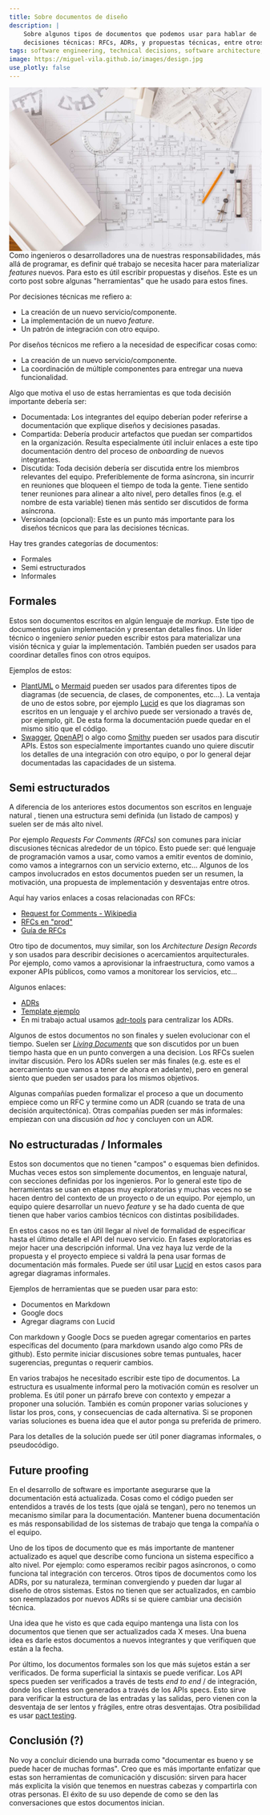 ```yaml
---
title: Sobre documentos de diseño
description: |
    Sobre algunos tipos de documentos que podemos usar para hablar de
    decisiones técnicas: RFCs, ADRs, y propuestas técnicas, entre otros.
tags: software engineering, technical decisions, software architecture, systems design
image: https://miguel-vila.github.io/images/design.jpg
use_plotly: false
---
```


<p class="image__article">
<img src="/images/design.jpg" class="article-photo" style="float: right">
</p>

Como ingenieros o desarrolladores una de nuestras responsabilidades, más allá de
programar, es definir qué trabajo se necesita hacer para materializar _features_
nuevos. Para esto es útil escribir propuestas y diseños. Este es un corto post
sobre algunas "herramientas" que he usado para estos fines.

Por decisiones técnicas me refiero a:

* La creación de un nuevo servicio/componente.
* La implementación de un nuevo _feature_.
* Un patrón de integración con otro equipo.

Por diseños técnicos me refiero a la necesidad de especificar cosas como:

* La creación de un nuevo servicio/componente.
* La coordinación de múltiple componentes para entregar una nueva funcionalidad.

Algo que motiva el uso de estas herramientas es que toda decisión importante
debería ser:

* Documentada: Los integrantes del equipo deberían poder referirse a
documentación que explique diseños y decisiones pasadas.
* Compartida: Debería producir artefactos que puedan ser compartidos en la
organización. Resulta especialmente útil incluir enlaces a este tipo
documentación dentro del proceso de _onboarding_ de nuevos integrantes.
* Discutida: Toda decisión debería ser discutida entre los miembros relevantes
del equipo. Preferiblemente de forma asíncrona, sin incurrir en reuniones que
bloqueen el tiempo de toda la gente. Tiene sentido tener reuniones para alinear
a alto nivel, pero detalles finos (e.g. el nombre de esta variable) tienen más
sentido ser discutidos de forma asíncrona.
* Versionada (opcional): Este es un punto más importante para los diseños
técnicos que para las decisiones técnicas.

Hay tres grandes categorías de documentos:

* Formales
* Semi estructurados
* Informales

## Formales

Estos son documentos escritos en algún lenguaje de _markup_. Este tipo de
documentos guían implementación y presentan detalles finos. Un líder técnico o
ingeniero _senior_ pueden escribir estos para materializar una visión técnica
y guiar la implementación. También pueden ser usados para coordinar detalles
finos con otros equipos.

Ejemplos de estos:

* [PlantUML](https://plantuml.com/) o [Mermaid](https://mermaid-js.github.io/)
pueden ser usados para diferentes tipos de diagramas (de secuencia, de clases,
de componentes, etc...). La ventaja de uno de estos sobre, por ejemplo
[Lucid](https://lucid.app/) es que los diagramas son escritos en un lenguaje y
el archivo puede ser versionado a través de, por ejemplo, git. De esta forma la
documentación puede quedar en el mismo sitio que el código.
* [Swagger](https://swagger.io/), [OpenAPI](https://www.openapis.org/) o algo
como [Smithy](https://smithy.io/2.0/index.html) pueden ser usados para discutir
APIs. Estos son especialmente importantes cuando uno quiere discutir los
detalles de una integración con otro equipo, o por lo general dejar documentadas
las capacidades de un sistema.

## Semi estructurados

A diferencia de los anteriores estos documentos son escritos en lenguaje natural
, tienen una estructura semi definida (un listado de campos) y suelen ser de más
alto nivel.

Por ejemplo _Requests For Comments (RFCs)_ son comunes para iniciar discusiones
técnicas alrededor de un tópico. Esto puede ser: qué lenguaje de programación
vamos a usar, como vamos a emitir eventos de dominio, como vamos a integrarnos
con un servicio externo, etc... Algunos de los campos involucrados en estos
documentos pueden ser un resumen, la motivación, una propuesta de implementación
y desventajas entre otros.

Aquí hay varios enlaces a cosas relacionadas con RFCs:

* [Request for Comments - Wikipedia](https://en.wikipedia.org/wiki/Request_for_Comments)
* [RFCs en "prod"](https://buriti.ca/6-lessons-i-learned-while-implementing-technical-rfcs-as-a-management-tool-34687dbf46cb)
* [Guía de RFCs](https://github.com/buritica/mgt/blob/master/es/guia-de-rfcs.md#gu%C3%ADa-de-rfcs)

Otro tipo de documentos, muy similar, son los _Architecture Design Records_ y
son usados para describir decisiones o acercamientos arquitecturales.
Por ejemplo, como vamos a aprovisionar la infraestructura, como vamos a exponer
APIs públicos, como vamos a monitorear los servicios, etc...

Algunos enlaces:

* [ADRs](https://github.com/joelparkerhenderson/architecture_decision_record#architecture-decision-record-adr)
* [Template ejemplo](https://github.com/joelparkerhenderson/architecture-decision-record/blob/main/templates/decision-record-template-by-michael-nygard/index.md)
* En mi trabajo actual usamos [adr-tools](https://github.com/npryce/adr-tools)
para centralizar los ADRs.

Algunos de estos documentos no son finales y suelen evolucionar con el tiempo.
Suelen ser [_Living Documents_](https://en.wikipedia.org/wiki/Living_document)
que son discutidos por un buen tiempo hasta que en un punto convergen a una
decision. Los RFCs suelen invitar discusión. Pero los ADRs suelen ser más finales
(e.g. este es el acercamiento que vamos a tener de ahora en adelante), pero en
general siento que pueden ser usados para los mismos objetivos.

Algunas compañías pueden formalizar el proceso a que un documento empiece como
un RFC y termine como un ADR (cuando se trata de una decisión arquitectónica).
Otras compañías pueden ser más informales: empiezan con una discusión _ad hoc_ y
concluyen con un ADR.

## No estructuradas / Informales

Estos son documentos que no tienen "campos" o esquemas bien definidos. Muchas
veces estos son simplemente documentos, en lenguaje natural, con secciones
definidas por los ingenieros. Por lo general este tipo de herramientas se usan
en etapas muy exploratorias y muchas veces no se hacen dentro del contexto de un
proyecto o de un equipo. Por ejemplo, un equipo quiere desarrollar un nuevo
_feature_ y se ha dado cuenta de que tienen que haber varios cambios técnicos
con distintas posibilidades.

En estos casos no es tan útil llegar al nivel de formalidad de especificar hasta
el último detalle el API del nuevo servicio. En fases exploratorias es mejor
hacer una descripción informal. Una vez haya luz verde de la propuesta y el
proyecto empiece si valdrá la pena usar formas de documentación más formales.
Puede ser útil usar [Lucid](https://lucid.app/) en estos casos para agregar
diagramas informales.

Ejemplos de herramientas que se pueden usar para esto:

* Documentos en Markdown
* Google docs
* Agregar diagrams con Lucid

Con markdown y Google Docs se pueden agregar comentarios en partes específicas
del documento (para markdown usando algo como PRs de github). Esto permite
iniciar discusiones sobre temas puntuales, hacer sugerencias, preguntas o
requerir cambios.

En varios trabajos he necesitado escribir este tipo de documentos. La estructura
es usualmente informal pero la motivación común es resolver un problema. Es útil
poner un párrafo breve con contexto y empezar a proponer una solución. También
es común proponer varias soluciones y listar los pros, cons, y consecuencias de
cada alternativa. Si se proponen varias soluciones es buena idea que el autor
ponga su preferida de primero.

Para los detalles de la solución puede ser útil poner diagramas informales, o
pseudocódigo.

## Future proofing

En el desarrollo de software es importante asegurarse que la documentación está
actualizada. Cosas como el código pueden ser entendidos a través de los tests
(que ojalá se tengan), pero no tenemos un mecanismo similar para la
documentación. Mantener buena documentación es más responsabilidad de los
sistemas de trabajo que tenga la compañía o el equipo.

Uno de los tipos de documento que es más importante de mantener actualizado es
aquel que describe como funciona un sistema específico a alto nivel. Por
ejemplo: como esperamos recibir pagos asíncronos, o como funciona tal integración
con terceros. Otros tipos de documentos como los ADRs, por su naturaleza,
terminan convergiendo y pueden dar lugar al diseño de otros sistemas. Estos no
tienen que ser actualizados, en cambio son reemplazados por nuevos ADRs si se
quiere cambiar una decisión técnica.

Una idea que he visto es que cada equipo mantenga una lista con los documentos
que tienen que ser actualizados cada X meses. Una buena idea es darle estos
documentos a nuevos integrantes y que verifiquen que están a la fecha.

Por último, los documentos formales son los que más sujetos están a ser
verificados. De forma superficial la sintaxis se puede verificar. Los API specs
pueden ser verificados a través de tests _end to end_ / de integración, donde
los clientes son generados a través de los APIs specs. Esto sirve para verificar
la estructura de las entradas y las salidas, pero vienen con la desventaja de
ser lentos y frágiles, entre otras desventajas. Otra posibilidad es usar
[pact testing](https://www.infoq.com/presentations/pact/).

## Conclusión (?)

No voy a concluir diciendo una burrada como "documentar es bueno y se puede
hacer de muchas formas". Creo que es más importante enfatizar que estas son
herramientas de comunicación y discusión: sirven para hacer más explicita la
visión que tenemos en nuestras cabezas y compartirla con otras personas. El
éxito de su uso depende de como se den las conversaciones que estos documentos
inician.
